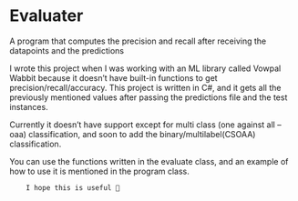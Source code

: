 # Evaluater
A program that computes the precision and recall after receiving the datapoints and the predictions


I wrote this project when I was working with an ML library called Vowpal Wabbit because it doesn’t have built-in functions to get 
precision/recall/accuracy.
This project is written in C#, and it gets all the previously mentioned values after passing the predictions file and the test instances. 

Currently it doesn’t have support except for multi class (one against all –oaa) classification, 
and soon to add the binary/multilabel(CSOAA) classification. 

You can use the functions written in the evaluate class, and an example of how to use it is mentioned in the program class. 

		I hope this is useful  

